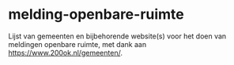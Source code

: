 # melding-openbare-ruimte

Lijst van gemeenten en bijbehorende website(s) voor het doen van meldingen openbare ruimte, met dank aan https://www.200ok.nl/gemeenten/.
